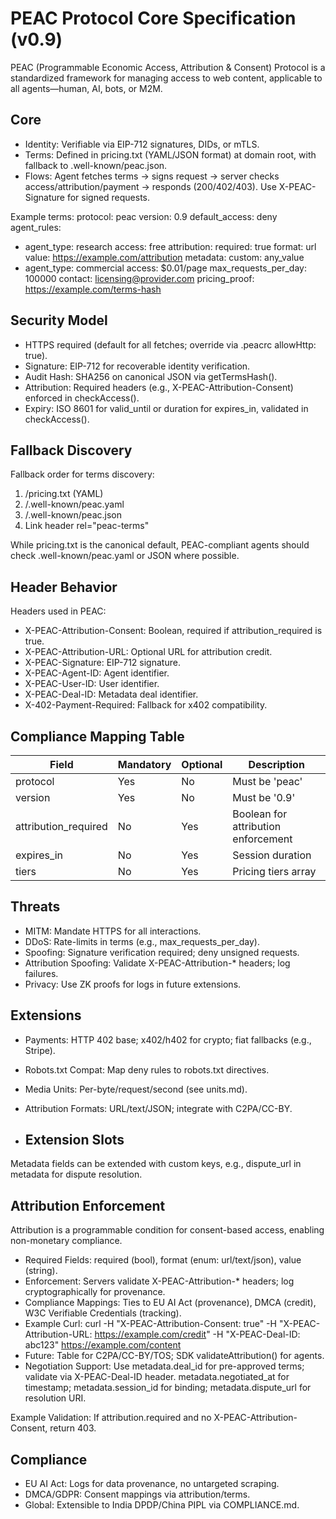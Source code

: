 # PEAC Protocol Core Specification (v0.9)

PEAC (Programmable Economic Access, Attribution & Consent) Protocol is a standardized framework for managing access to web content, applicable to all agents—human, AI, bots, or M2M.

## Core

- Identity: Verifiable via EIP-712 signatures, DIDs, or mTLS.
- Terms: Defined in pricing.txt (YAML/JSON format) at domain root, with fallback to .well-known/peac.json.
- Flows: Agent fetches terms → signs request → server checks access/attribution/payment → responds (200/402/403). Use X-PEAC-Signature for signed requests.

Example terms:
protocol: peac
version: 0.9
default_access: deny
agent_rules:

- agent_type: research
  access: free
  attribution:
  required: true
  format: url
  value: https://example.com/attribution
  metadata:
  custom: any_value
- agent_type: commercial
  access: $0.01/page
  max_requests_per_day: 100000
  contact: licensing@provider.com
  pricing_proof: https://example.com/terms-hash

## Security Model

- HTTPS required (default for all fetches; override via .peacrc allowHttp: true).
- Signature: EIP-712 for recoverable identity verification.
- Audit Hash: SHA256 on canonical JSON via getTermsHash().
- Attribution: Required headers (e.g., X-PEAC-Attribution-Consent) enforced in checkAccess().
- Expiry: ISO 8601 for valid_until or duration for expires_in, validated in checkAccess().

## Fallback Discovery

Fallback order for terms discovery:

1. /pricing.txt (YAML)
2. /.well-known/peac.yaml
3. /.well-known/peac.json
4. Link header rel="peac-terms"

While pricing.txt is the canonical default, PEAC-compliant agents should check .well-known/peac.yaml or JSON where possible.

## Header Behavior

Headers used in PEAC:

- X-PEAC-Attribution-Consent: Boolean, required if attribution_required is true.
- X-PEAC-Attribution-URL: Optional URL for attribution credit.
- X-PEAC-Signature: EIP-712 signature.
- X-PEAC-Agent-ID: Agent identifier.
- X-PEAC-User-ID: User identifier.
- X-PEAC-Deal-ID: Metadata deal identifier.
- X-402-Payment-Required: Fallback for x402 compatibility.

## Compliance Mapping Table

| Field                | Mandatory | Optional | Description                         |
| -------------------- | --------- | -------- | ----------------------------------- |
| protocol             | Yes       | No       | Must be 'peac'                      |
| version              | Yes       | No       | Must be '0.9'                       |
| attribution_required | No        | Yes      | Boolean for attribution enforcement |
| expires_in           | No        | Yes      | Session duration                    |
| tiers                | No        | Yes      | Pricing tiers array                 |

## Threats

- MITM: Mandate HTTPS for all interactions.
- DDoS: Rate-limits in terms (e.g., max_requests_per_day).
- Spoofing: Signature verification required; deny unsigned requests.
- Attribution Spoofing: Validate X-PEAC-Attribution-\* headers; log failures.
- Privacy: Use ZK proofs for logs in future extensions.

## Extensions

- Payments: HTTP 402 base; x402/h402 for crypto; fiat fallbacks (e.g., Stripe).
- Robots.txt Compat: Map deny rules to robots.txt directives.
- Media Units: Per-byte/request/second (see units.md).
- Attribution Formats: URL/text/JSON; integrate with C2PA/CC-BY.

- ## Extension Slots

Metadata fields can be extended with custom keys, e.g., dispute_url in metadata for dispute resolution.

## Attribution Enforcement

Attribution is a programmable condition for consent-based access, enabling non-monetary compliance.

- Required Fields: required (bool), format (enum: url/text/json), value (string).
- Enforcement: Servers validate X-PEAC-Attribution-\* headers; log cryptographically for provenance.
- Compliance Mappings: Ties to EU AI Act (provenance), DMCA (credit), W3C Verifiable Credentials (tracking).
- Example Curl: curl -H "X-PEAC-Attribution-Consent: true" -H "X-PEAC-Attribution-URL: https://example.com/credit" -H "X-PEAC-Deal-ID: abc123" https://example.com/content
- Future: Table for C2PA/CC-BY/TOS; SDK validateAttribution() for agents.
- Negotiation Support: Use metadata.deal_id for pre-approved terms; validate via X-PEAC-Deal-ID header. metadata.negotiated_at for timestamp; metadata.session_id for binding; metadata.dispute_url for resolution URI.

Example Validation:
If attribution.required and no X-PEAC-Attribution-Consent, return 403.

## Compliance

- EU AI Act: Logs for data provenance, no untargeted scraping.
- DMCA/GDPR: Consent mappings via attribution/terms.
- Global: Extensible to India DPDP/China PIPL via COMPLIANCE.md.
